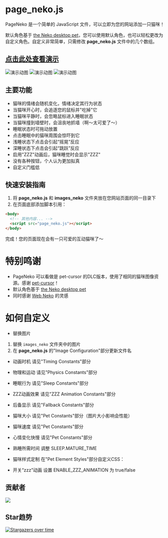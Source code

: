 # page_neko.js

PageNeko 是一个简单的 JavaScript 文件，可以立即为您的网站添加一只猫咪！

默认角色基于 [the Neko desktop pet](https://en.wikipedia.org/wiki/Neko_(software))，您可以使用默认角色，也可以轻松更改为自定义角色。自定义非常简单，只需修改 **page_neko.js** 文件中的几个数组。

## [点击此处查看演示](https://somwhy.github.io/PageNeko/)

![演示动图](https://github.com/user-attachments/assets/2bd2e8eb-8e7c-44f8-a460-d78295184b02)
![演示动图](https://github.com/user-attachments/assets/216808aa-a556-4479-9395-6c1050aab4c6)
![演示动图](https://github.com/user-attachments/assets/7af02366-56f8-4620-84c4-9582cd2d3a6a)

## 主要功能

- 猫咪的情绪会随机变化，情绪决定其行为状态
- 当猫咪开心时，会追逐您的鼠标并"吃掉"它
- 当猫咪平静时，会忽略鼠标进入睡眠状态
- 当猫咪撞到墙壁时，会沮丧地抓墙（啊～太可爱了～）
- 睡眠状态时可拖动放置
- 点击睡眠中的猫咪周围会惊吓到它
- 浅睡状态下点击会引起“摇晃”反应
- 深睡状态下点击会引起“跳跃”反应
- 启用"ZZZ"动画后，猫咪睡觉时会显示"ZZZ"
- 没有各种按钮，个人认为更加拟真
- 自定义门槛低

## 快速安装指南

1. 将 **page_neko.js** 和 **images_neko** 文件夹放在您网站页面的同一目录下
2. 在页面底部添加脚本引用：

```html
<body>
  <!-- 其他内容... -->
  <script src="page_neko.js"></script>
</body>
```

完成！您的页面现在会有一只可爱的互动猫咪了～

# 特别鸣谢

- PageNeko 可以看做是 pet-cursor 的DLC版本，使用了相同的猫咪图像资源。感谢 [pet-cursor](https://github.com/alienmelon/pet_cursor.js)！
- 默认角色基于 [the Neko desktop pet](https://en.wikipedia.org/wiki/Neko_(software))
- 同时感谢 [Web Neko](https://webneko.net/) 的灵感

# 如何自定义

- 替换图片
1. 替换 `images_neko` 文件夹中的图片
2. 在 **page_neko.js** 的"Image Configuration"部分更新文件名

- 动画时机
请见"Timing Constants"部分

- 物理和运动
请见"Physics Constants"部分

- 睡眠行为
请见"Sleep Constants"部分

- ZZZ动画效果
请见"ZZZ Animation Constants"部分

- 后备显示
请见"Fallback Constants"部分

- 猫咪大小
请见"Pet Constants"部分（图片大小影响会性能）

- 猫咪速度
请见"Pet Constants"部分

- 心情变化快慢
请见"Pet Constants"部分

- 熟睡所需时间
调整 SLEEP.MATURE_TIME

- 猫咪样式定制
在"Pet Element Styles"部分自定义CSS：

- 开关“zzz”动画
设置 ENABLE_ZZZ_ANIMATION 为 true/false

## 贡献者
<a href="https://github.com/SOMWHY/PageNeko/graphs/contributors">
  <img src="https://contrib.rocks/image?repo=SOMWHY/PageNeko" />
</a>

## Star趋势
[![Stargazers over time](https://starchart.cc/SOMWHY/PageNeko.svg?variant=adaptive)](https://starchart.cc/SOMWHY/PageNeko)